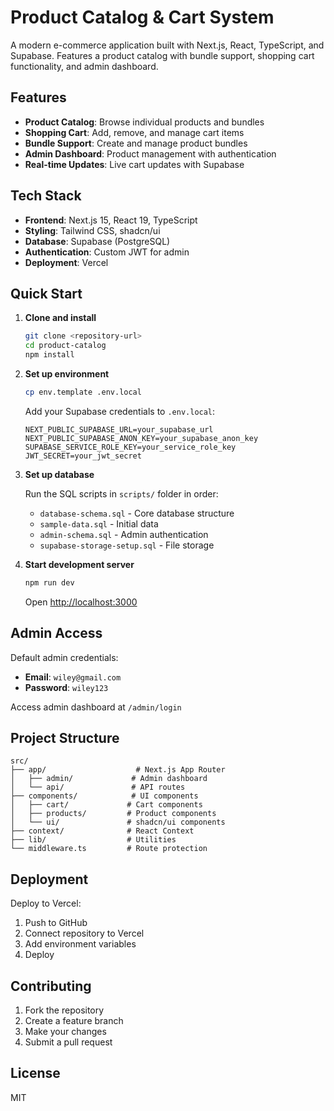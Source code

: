 # Product Catalog & Cart System

A modern e-commerce application built with Next.js, React, TypeScript, and Supabase. Features a product catalog with bundle support, shopping cart functionality, and admin dashboard.

## Features

- **Product Catalog**: Browse individual products and bundles
- **Shopping Cart**: Add, remove, and manage cart items
- **Bundle Support**: Create and manage product bundles
- **Admin Dashboard**: Product management with authentication
- **Real-time Updates**: Live cart updates with Supabase

## Tech Stack

- **Frontend**: Next.js 15, React 19, TypeScript
- **Styling**: Tailwind CSS, shadcn/ui
- **Database**: Supabase (PostgreSQL)
- **Authentication**: Custom JWT for admin
- **Deployment**: Vercel

## Quick Start

1. **Clone and install**
   ```bash
   git clone <repository-url>
   cd product-catalog
   npm install
   ```

2. **Set up environment**
   ```bash
   cp env.template .env.local
   ```
   
   Add your Supabase credentials to `.env.local`:
   ```env
   NEXT_PUBLIC_SUPABASE_URL=your_supabase_url
   NEXT_PUBLIC_SUPABASE_ANON_KEY=your_supabase_anon_key
   SUPABASE_SERVICE_ROLE_KEY=your_service_role_key
   JWT_SECRET=your_jwt_secret
   ```

3. **Set up database**
   
   Run the SQL scripts in `scripts/` folder in order:
   - `database-schema.sql` - Core database structure
   - `sample-data.sql` - Initial data
   - `admin-schema.sql` - Admin authentication
   - `supabase-storage-setup.sql` - File storage

4. **Start development server**
   ```bash
   npm run dev
   ```

   Open [http://localhost:3000](http://localhost:3000)

## Admin Access

Default admin credentials:
- **Email**: `wiley@gmail.com`
- **Password**: `wiley123`

Access admin dashboard at `/admin/login`

## Project Structure

```
src/
├── app/                    # Next.js App Router
│   ├── admin/             # Admin dashboard
│   └── api/               # API routes
├── components/            # UI components
│   ├── cart/             # Cart components
│   ├── products/         # Product components
│   └── ui/               # shadcn/ui components
├── context/              # React Context
├── lib/                  # Utilities
└── middleware.ts         # Route protection
```

## Deployment

Deploy to Vercel:

1. Push to GitHub
2. Connect repository to Vercel
3. Add environment variables
4. Deploy

## Contributing

1. Fork the repository
2. Create a feature branch
3. Make your changes
4. Submit a pull request

## License

MIT